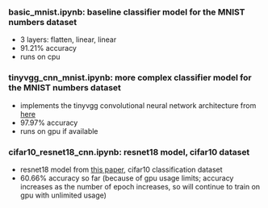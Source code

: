 ### basic_mnist.ipynb: baseline classifier model for the MNIST numbers dataset
- 3 layers: flatten, linear, linear
- 91.21% accuracy
- runs on cpu

### tinyvgg_cnn_mnist.ipynb: more complex classifier model for the MNIST numbers dataset
- implements the tinyvgg convolutional neural network architecture from [here](https://www.learnpytorch.io/03_pytorch_computer_vision/#7-model-2-building-a-convolutional-neural-network-cnn](https://poloclub.github.io/cnn-explainer/))
- 97.97% accuracy
- runs on gpu if available

### cifar10_resnet18_cnn.ipynb: resnet18 model, cifar10 dataset
- resnet18 model from [this paper](https://arxiv.org/abs/1512.03385v1), cifar10 classification dataset
- 60.66% accuracy so far (because of gpu usage limits; accuracy increases as the number of epoch increases, so will continue to train on gpu with unlimited usage)

